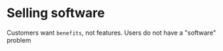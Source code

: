 # Selling software
Customers want ``benefits``, not features. Users do not have a "software" problem

